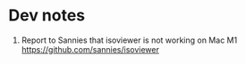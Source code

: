 # Dev notes
1. Report to Sannies that isoviewer is not working on Mac M1 https://github.com/sannies/isoviewer
